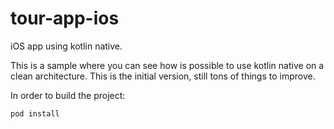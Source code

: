 # tour-app-ios
iOS app using kotlin native. 

This is a sample where you can see how is possible to use kotlin native on a clean architecture. This is the initial version, still tons of things to improve.

In order to build the project:

```pod install```
